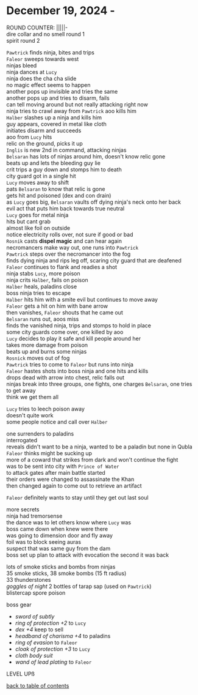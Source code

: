 # December 19, 2024 - 

ROUND COUNTER: |||||-  
dire collar and no smell round 1  
spirit round 2 

`Pawtrick` finds ninja, bites and trips  
`Faleor` sweeps towards west  
ninjas bleed  
ninja dances at `Lucy`  
ninja does the cha cha slide  
no magic effect seems to happen  
another pops up invisible and tries the same  
another pops up and tries to disarm, fails  
can tell moving around but not really attacking right now  
ninja tries to crawl away from `Pawtrick` aoo kills him  
`Halber` slashes up a ninja and kills him  
guy appears, covered in metal like cloth  
initiates disarm and succeeds  
aoo from `Lucy` hits  
relic on the ground, picks it up  
`Inglis` is new 2nd in command, attacking ninjas  
`Belsaran` has lots of ninjas around him, doesn't know relic gone  
beats up and lets the bleeding guy lie  
crit trips a guy down and stomps him to death   
city guard got in a single hit  
`Lucy` moves away to shift  
pats `Belsaran` to know that relic is gone  
gets hit and poisoned (dex and con drain)  
as `Lucy` goes big, `Belsaran` vaults off dying ninja's neck onto her back  
evil act that puts him back towards true neutral  
`Lucy` goes for metal ninja  
hits but cant grab  
almost like foil on outside  
notice electricity rolls over, not sure if good or bad  
`Rosnik` casts **dispel magic** and can hear again  
necromancers make way out, one runs into `Pawtrick`  
`Pawtrick` steps over the necromancer into the fog  
finds dying ninja and rips leg off, scaring city guard that are deafened  
`Faleor` continues to flank and readies a shot  
ninja stabs `Lucy`, more poison  
ninja crits `Halber`, fails on poison  
`Halber` heals, paladins close  
boss ninja tries to escape  
`Halber` hits him with a smite evil but continues to move away  
`Faleor` gets a hit on him with bane arrow  
then vanishes, `Faleor` shouts that he came out  
`Belsaran` runs out, aoos miss  
finds the vanished ninja, trips and stomps to hold in place  
some city guards come over, one killed by aoo  
`Lucy` decides to play it safe and kill people around her  
takes more damage from poison  
beats up and burns some ninjas  
`Rosnick` moves out of fog  
`Pawtrick` tries to come to `Faleor` but runs into ninja  
`Faleor` hastes shots into boss ninja and one hits and kills  
drops dead with arrow into chest, relic falls out  
ninjas break into three groups, one fights, one charges `Belsaran`, one tries to get away  
think we get them all  

`Lucy` tries to leech poison away  
doesn't quite work  
some people notice and call over `Halber`  

one surrenders to paladins   
interrogated  
reveals didn't want to be a ninja, wanted to be a paladin but none in Qubla  
`Faleor` thinks might be sucking up  
more of a coward that strikes from dark and won't continue the fight  
was to be sent into city with `Prince of Water`  
to attack gates after main battle started  
their orders were changed to assassinate the Khan  
then changed again to come out to retrieve an artifact  

`Faleor` definitely wants to stay until they get out last soul  

more secrets  
ninja had tremorsense  
the dance was to let others know where `Lucy` was  
boss came down when knew were there  
was going to dimension door and fly away  
foil was to block seeing auras  
suspect that was same guy from the dam  
boss set up plan to attack with evocation the second it was back  

lots of smoke sticks and bombs from ninjas  
35 smoke sticks, 38 smoke bombs (15 ft radius)  
33 thunderstones  
_goggles of night_
2 bottles of tarap sap (used on `Pawtrick`)  
blistercap spore poison

boss gear
- _sword of subtly_ 
- _ring of protection +2_ to `Lucy`
- _dex +4_ keep to sell  
- _headband of charisma +4_ to paladins
- _ring of evasion_ to `Faleor`
- _cloak of protection +3_ to `Lucy`
- _cloth body suit_
- _wand of lead plating_ to `Faleor`


LEVEL UPß


[back to table of contents](/sessions/README.md)
